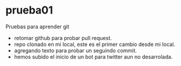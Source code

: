 # prueba01
Pruebas para aprender git

- retomar github para probar pull request. 
- repo clonado en mi local, este es el primer cambio desde mi local. 
- agregando texto para probar un seguindo commit. 
- hemos subido el inicio de un bot para twitter aun no desarrolada.
